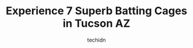 ---
layout: ampstory
image: https://i0.wp.com/www.depkes.org/wp-content/uploads/2023/06/batting-cages-0-in-tucson-az-1685789942.jpeg?resize=640,853
author: techidn
featured: false
description: Discover the impressive array of Batting Cages options in Tucson AZ, where you can find 7 of the largest Batting Cages establishments in the area. From renowned classics to hidden gems, Tucs
title: Experience 7 Superb Batting Cages in Tucson AZ
cover:
   title: Experience 7 Superb Batting Cages in Tucson AZ
   subtitle: Rickpate
   background: https://www.depkes.org/wp-content/uploads/2023/06/batting-cages-0-in-tucson-az-1685789942.jpeg

pages: 
 - layout: thirds
   top: <h1>#1 Home Plate Sports Pub</h1>
   bottom: "<p>My party of 5 came here on a Friday night, just looking for something to do.  The place was hopping and parking was scarce. But once we got parked, we found a friendly, l</p>"
   background: https://www.depkes.org/wp-content/uploads/2023/06/batting-cages-1-in-tucson-az-1685789942.jpeg
   backgroundblur: true
 - layout: thirds
   top: <h1>#2 D-BAT Tucson</h1>
   bottom: "<p>Great place!  We have gone just to hit the cages, rented cages, lessons, and clinics.  All are great. Weve been members for about 6 months now and love this place.  Du</p>"
   background: https://www.depkes.org/wp-content/uploads/2023/06/batting-cages-2-in-tucson-az-1685789943.jpeg
   cta:
      link: https://www.depkes.org/blog/experience-7-superb-batting-cages-in-tucson-az/
      text: Experience 7 Superb Batting Cages in Tucson AZ
 - layout: thirds
   top: <h1>#3 Hitting Factory</h1>
   bottom: "<p>7870 N Leilani Ln, Tucson, AZ 85743, United States</p>"
   background: https://www.depkes.org/wp-content/uploads/2023/06/batting-cages-3-in-tucson-az-1685789943.jpeg
   cta:
      link: https://www.depkes.org/blog/experience-7-superb-batting-cages-in-tucson-az/
      text: Experience 7 Superb Batting Cages in Tucson AZ
 - layout: thirds
   top: <h1>#4 Tucson Bat Cave</h1>
   bottom: "<p>3145 E Kleindale Rd, Tucson, AZ 85716, United States</p>"
   background: https://images.unsplash.com/photo-1527066579998-dbbae57f45ce?ixlib=rb-4.0.3&ixid=MnwxMjA3fDB8MHxwaG90by1wYWdlfHx8fGVufDB8fHx8&auto=format&fit=crop&w=640&h=853&q=80
   cta:
      link: https://www.depkes.org/blog/experience-7-superb-batting-cages-in-tucson-az/
      text: Experience 7 Superb Batting Cages in Tucson AZ
 - layout: thirds
   top: <h1>#5 Fanfoot Baseball</h1>
   bottom: "<p>2735 S Pace W Dr, Tucson, AZ 85730, United States</p>"
   background: https://images.unsplash.com/photo-1515405295579-ba7b45403062?ixlib=rb-4.0.3&ixid=MnwxMjA3fDB8MHxwaG90by1wYWdlfHx8fGVufDB8fHx8&auto=format&fit=crop&w=640&h=853&q=80
   cta:
      link: https://www.depkes.org/blog/experience-7-superb-batting-cages-in-tucson-az/
      text: Experience 7 Superb Batting Cages in Tucson AZ
 - layout: thirds
   top: <h1>#6 HitTrax Batting Cage</h1>
   bottom: "<p>6327 E Broadway Blvd, Tucson, AZ 85710, United States</p>"
   background: https://images.unsplash.com/photo-1496096265110-f83ad7f96608?ixlib=rb-4.0.3&ixid=MnwxMjA3fDB8MHxwaG90by1wYWdlfHx8fGVufDB8fHx8&auto=format&fit=crop&w=640&h=853&q=80
   cta:
      link: https://www.depkes.org/blog/experience-7-superb-batting-cages-in-tucson-az/
      text: Experience 7 Superb Batting Cages in Tucson AZ

 - layout: thirds
   middle: Continue reading...
   background: https://images.unsplash.com/photo-1489694553447-4c9339da310d?ixlib=rb-4.0.3&ixid=MnwxMjA3fDB8MHxwaG90by1wYWdlfHx8fGVufDB8fHx8&auto=format&fit=crop&w=640&h=853&q=80
   cta:
      link: https://www.depkes.org/blog/experience-7-superb-batting-cages-in-tucson-az/
      text: Experience 7 Superb Batting Cages in Tucson AZ
      
---